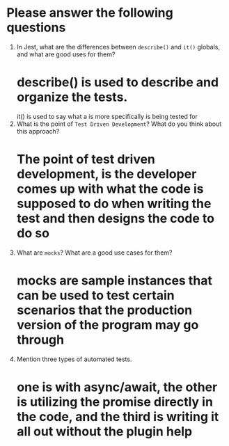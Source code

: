 # Please answer the following questions

1.  In Jest, what are the differences between `describe()` and `it()` globals, and what are good uses for them?
    # describe() is used to describe and organize the tests.
    it() is used to say what a is more specifically is being tested for
2.  What is the point of `Test Driven Development`? What do you think about this approach?
    # The point of test driven development, is the developer comes up with what the code is supposed to do when writing the test and then designs the code to do so
3.  What are `mocks`? What are a good use cases for them?
    # mocks are sample instances that can be used to test certain scenarios that the production version of the program may go through
4.  Mention three types of automated tests.
    # one is with async/await, the other is utilizing the promise directly in the code, and the third is writing it all out without the plugin help